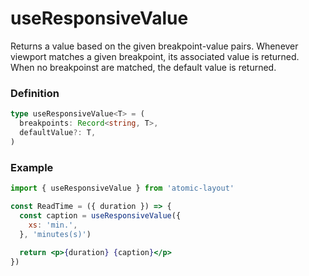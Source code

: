 # useResponsiveValue

Returns a value based on the given breakpoint-value pairs. Whenever viewport matches a given breakpoint, its associated value is returned. When no breakpoinst are matched, the default value is returned.

### Definition

```typescript
type useResponsiveValue<T> = (
  breakpoints: Record<string, T>,
  defaultValue?: T,
)
```

### Example

```jsx
import { useResponsiveValue } from 'atomic-layout'

const ReadTime = ({ duration }) => {
  const caption = useResponsiveValue({
    xs: 'min.',
  }, 'minutes(s)')
  
  return <p>{duration} {caption}</p>
})
```

